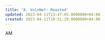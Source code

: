 ```yaml
---
title: '8. VulnNet: Roasted'
updated: 2023-04-11T13:47:05.0000000+04:00
created: 2023-04-11T10:51:29.0000000+04:00
---
```


AM
